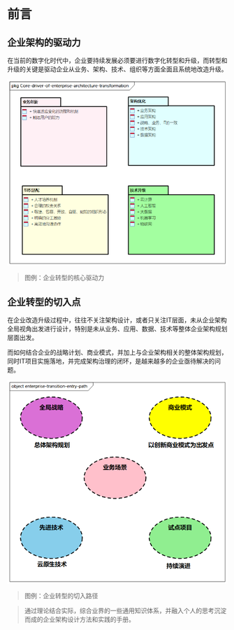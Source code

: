 # 前言

## 企业架构的驱动力

在当前的数字化时代中，企业要持续发展必须要进行数字化转型和升级，而转型和升级的关键是驱动企业从业务、架构、技术、组织等方面全面且系统地改造升级。

![企业转型的核心驱动力](images/Core-driver-of-enterprise-architecture-transformation.png)

> 图例：企业转型的核心驱动力

## 企业转型的切入点

在企业改造升级过程中，往往不关注架构设计，或者只关注IT层面，未从企业架构全局视角出发进行设计，特别是未从业务、应用、数据、技术等整体企业架构规划层面出发。

而如何结合企业的战略计划、商业模式，并加上与企业架构相关的整体架构规划，同时IT项目实施落地，并完成架构治理的闭环，是越来越多的企业亟待解决的问题。

![企业转型的切入路径](images/enterprise-transition-entry-path.png)

> 图例：企业转型的切入路径

> 通过理论结合实际，综合业界的一些通用知识体系，并融入个人的思考沉淀而成的企业架构设计方法和实践的手册。
